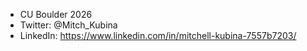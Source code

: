 - CU Boulder 2026
- Twitter: @Mitch_Kubina
- LinkedIn: https://www.linkedin.com/in/mitchell-kubina-7557b7203/

<!---
MitchKubina/MitchKubina is a ✨ special ✨ repository because its `README.md` (this file) appears on your GitHub profile.
You can click the Preview link to take a look at your changes.
--->
